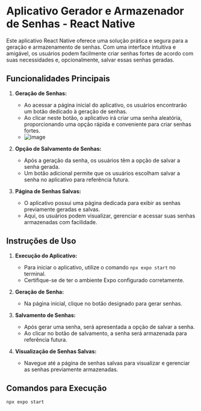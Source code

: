 # Aplicativo Gerador e Armazenador de Senhas - React Native

Este aplicativo React Native oferece uma solução prática e segura para a geração e armazenamento de senhas. Com uma interface intuitiva e amigável, os usuários podem facilmente criar senhas fortes de acordo com suas necessidades e, opcionalmente, salvar essas senhas geradas.

## Funcionalidades Principais

1. **Geração de Senhas:**
   - Ao acessar a página inicial do aplicativo, os usuários encontrarão um botão dedicado à geração de senhas.
   - Ao clicar neste botão, o aplicativo irá criar uma senha aleatória, proporcionando uma opção rápida e conveniente para criar senhas fortes.
   - ![image](https://github.com/fernandacorreasz/fernandacorreasz-password-generator-and-manager/assets/81102579/c75fecf9-6054-4875-9580-3c56c7bebfee)


2. **Opção de Salvamento de Senhas:**
   - Após a geração da senha, os usuários têm a opção de salvar a senha gerada.
   - Um botão adicional permite que os usuários escolham salvar a senha no aplicativo para referência futura.

3. **Página de Senhas Salvas:**
   - O aplicativo possui uma página dedicada para exibir as senhas previamente geradas e salvas.
   - Aqui, os usuários podem visualizar, gerenciar e acessar suas senhas armazenadas com facilidade.

## Instruções de Uso

1. **Execução do Aplicativo:**
   - Para iniciar o aplicativo, utilize o comando `npx expo start` no terminal.
   - Certifique-se de ter o ambiente Expo configurado corretamente.

2. **Geração de Senha:**
   - Na página inicial, clique no botão designado para gerar senhas.

3. **Salvamento de Senhas:**
   - Após gerar uma senha, será apresentada a opção de salvar a senha.
   - Ao clicar no botão de salvamento, a senha será armazenada para referência futura.

4. **Visualização de Senhas Salvas:**
   - Navegue até a página de senhas salvas para visualizar e gerenciar as senhas previamente armazenadas.

## Comandos para Execução

```bash
npx expo start
